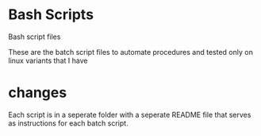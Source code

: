 # Bash Scripts
Bash script files

These are the batch script files to automate procedures and tested only on linux variants that I have

# changes
Each script is in a seperate folder with a seperate README file that serves as instructions for each batch script.
